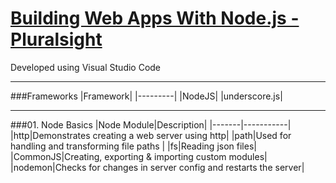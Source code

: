 # [Building Web Apps With Node.js - Pluralsight](https://www.pluralsight.com/courses/building-web-apps-nodejs)

Developed using Visual Studio Code

---

###Frameworks
|Framework|
|---------|
|NodeJS|
|underscore.js|

---

###01. Node Basics
|Node Module|Description|
|-------|-----------|
|http|Demonstrates creating a web server using http|
|path|Used for handling and transforming file paths |
|fs|Reading json files|
|CommonJS|Creating, exporting & importing custom modules|
|nodemon|Checks for changes in server config and restarts the server|

